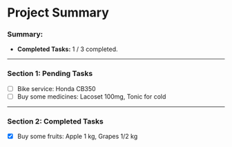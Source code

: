 
# Project Summary

### Summary:
- **Completed Tasks:** 1 / 3 completed.

---

### Section 1: Pending Tasks
- [ ] Bike service: Honda CB350
- [ ] Buy some medicines: Lacoset 100mg, Tonic for cold

---

### Section 2: Completed Tasks
- [x] Buy some fruits: Apple 1 kg, Grapes 1/2 kg
